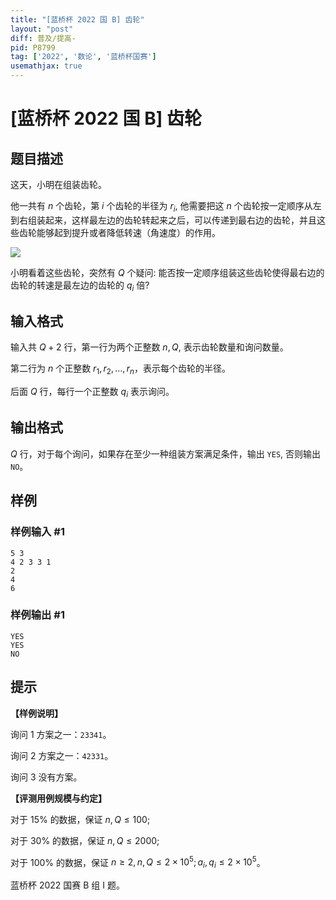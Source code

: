 ```yaml
---
title: "[蓝桥杯 2022 国 B] 齿轮"
layout: "post"
diff: 普及/提高-
pid: P8799
tag: ['2022', '数论', '蓝桥杯国赛']
usemathjax: true
---
```


# [蓝桥杯 2022 国 B] 齿轮
## 题目描述

这天，小明在组装齿轮。

他一共有 $n$ 个齿轮，第 $i$ 个齿轮的半径为 $r_{i}$, 他需要把这 $n$ 个齿轮按一定顺序从左到右组装起来，这样最左边的齿轮转起来之后，可以传递到最右边的齿轮，并且这些齿轮能够起到提升或者降低转速（角速度）的作用。

![](https://luogu.oss-cn-hangzhou.aliyuncs.com/upload/vjudge_pic/lanqiao/2022_09_29_8ee8d95d6d0319bca20dg-17.jpg)

小明看着这些齿轮，突然有 $Q$ 个疑问: 能否按一定顺序组装这些齿轮使得最右边的齿轮的转速是最左边的齿轮的 $q_{i}$ 倍?

## 输入格式

输入共 $Q+2$ 行，第一行为两个正整数 $n, Q$, 表示齿轮数量和询问数量。

第二行为 $n$ 个正整数 $r_{1}, r_{2}, \ldots, r_{n}$，表示每个齿轮的半径。

后面 $Q$ 行，每行一个正整数 $q_{i}$ 表示询问。

## 输出格式

$Q$ 行，对于每个询问，如果存在至少一种组装方案满足条件，输出 `YES`, 否则输出 `NO`。
## 样例

### 样例输入 #1
```
5 3
4 2 3 3 1
2
4
6
```
### 样例输出 #1
```
YES
YES
NO
```
## 提示

**【样例说明】**

询问 $1$ 方案之一：`23341`。

询问 $2$ 方案之一：`42331`。

询问 $3$ 没有方案。

**【评测用例规模与约定】**

对于 $15 \%$ 的数据，保证 $n, Q \leq 100$;

对于 $30 \%$ 的数据，保证 $n, Q \leq 2000$;

对于 $100 \%$ 的数据，保证 $n\ge 2,n, Q \leq 2 \times 10^{5} ; a_{i}, q_{i} \leq 2 \times 10^{5}$。

蓝桥杯 2022 国赛 B 组 I 题。
